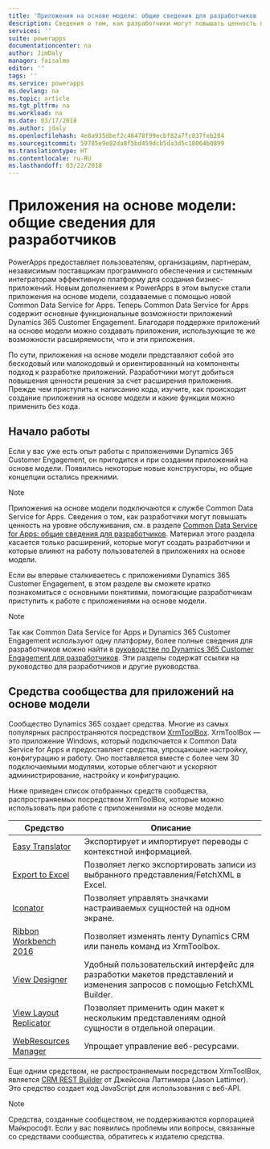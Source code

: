 ```yaml
---
title: 'Приложения на основе модели: общие сведения для разработчиков | Документы Майкрософт'
description: Сведения о том, как разработчики могут повышать ценность приложений на основе модели.
services: ''
suite: powerapps
documentationcenter: na
author: JimDaly
manager: faisalmo
editor: ''
tags: ''
ms.service: powerapps
ms.devlang: na
ms.topic: article
ms.tgt_pltfrm: na
ms.workload: na
ms.date: 03/17/2018
ms.author: jdaly
ms.openlocfilehash: 4e8a935dbef2c46478f99ecbf82a7fc837feb284
ms.sourcegitcommit: 59785e9e82da8f5bd459dcb5da3d5c18064b0899
ms.translationtype: HT
ms.contentlocale: ru-RU
ms.lasthandoff: 03/22/2018
---
```

# <a name="model-driven-apps-developer-overview"></a>Приложения на основе модели: общие сведения для разработчиков

PowerApps предоставляет пользователям, организациям, партнерам, независимым поставщикам программного обеспечения и системным интеграторам эффективную платформу для создания бизнес-приложений. Новым дополнением к PowerApps в этом выпуске стали приложения на основе модели, создаваемые с помощью новой Common Data Service for Apps. Теперь Common Data Service for Apps содержит основные функциональные возможности приложений Dynamics 365 Customer Engagement. Благодаря поддержке приложений на основе модели можно создавать приложения, использующие те же возможности расширяемости, что и эти приложения.

По сути, приложения на основе модели представляют собой это бескодовый или малокодовый и ориентированный на компоненты подход к разработке приложений. Разработчики могут добиться повышения ценности решения за счет расширения приложения. Прежде чем приступить к написанию кода, изучите, как происходит создание приложения на основе модели и какие функции можно применить без кода. 

## <a name="get-started"></a>Начало работы
Если у вас уже есть опыт работы с приложениями Dynamics 365 Customer Engagement, он пригодится и при создании приложений на основе модели. Появились некоторые новые конструкторы, но общие концепции остались прежними.

> [!NOTE]
> Приложения на основе модели подключаются к службе Common Data Service for Apps. Сведения о том, как разработчики могут повышать ценность на уровне обслуживания, см. в разделе [Common Data Service for Apps: общие сведения для разработчиков](../common-data-service/overview.md).
> Материал этого раздела касается только расширений, которые могут создать разработчики и которые влияют на работу пользователей в приложениях на основе модели. 

Если вы впервые сталкиваетесь с приложениями Dynamics 365 Customer Engagement, в этом разделе вы сможете кратко познакомиться с основными понятиями, помогающие разработчикам приступить к работе с приложениями на основе модели. 

> [!NOTE]
> Так как Common Data Service for Apps и Dynamics 365 Customer Engagement используют одну платформу, более полные сведения для разработчиков можно найти в [руководстве по Dynamics 365 Customer Engagement для разработчиков](/dynamics365/customer-engagement/developer/developer-guide). Эти разделы содержат ссылки на руководство для разработчиков и другие руководства.


## <a name="community-tools-for-model-driven-apps"></a>Средства сообщества для приложений на основе модели

Сообщество Dynamics 365 создает средства. Многие из самых популярных распространяются посредством [XrmToolBox](https://www.xrmtoolbox.com/). XrmToolBox — это приложение Windows, который подключается к Common Data Service for Apps и предоставляет средства, упрощающие настройку, конфигурацию и работу. Оно поставляется вместе с более чем 30 подключаемыми модулями, которые облегчают и ускоряют администрирование, настройку и конфигурацию.

Ниже приведен список отобранных средств сообщества, распространяемых посредством XrmToolBox, которые можно использовать при работе с приложениями на основе модели.

|Средство  |Описание  |
|---------|---------|
|[Easy Translator](https://www.xrmtoolbox.com/plugins/MsCrmTools.Translator/)|Экспортирует и импортирует переводы с контекстной информацией.|
|[Export to Excel](https://www.xrmtoolbox.com/plugins/Ryr.XrmToolBox.ExportToExcel/)|Позволяет легко экспортировать записи из выбранного представления/FetchXML в Excel.|
|[Iconator](https://www.xrmtoolbox.com/plugins/MscrmTools.Iconator/)|Позволяет управлять значками настраиваемых сущностей на одном экране.|
|[Ribbon Workbench 2016](https://www.xrmtoolbox.com/plugins/RibbonWorkbench2016/)|Позволяет изменять ленту Dynamics CRM или панель команд из XrmToolbox.|
|[View Designer](https://www.xrmtoolbox.com/plugins/Cinteros.XrmToolBox.ViewDesigner/)|Удобный пользовательский интерфейс для разработки макетов представлений и изменения запросов с помощью FetchXML Builder.|
|[View Layout Replicator](https://www.xrmtoolbox.com/plugins/MsCrmTools.ViewLayoutReplicator/)|Позволяет применить один макет к нескольким представлениям одной сущности в отдельной операции.|
|[WebResources Manager](https://www.xrmtoolbox.com/plugins/MsCrmTools.WebResourcesManager/)|Упрощает управление веб-ресурсами.|

Еще одним средством, не распространяемым посредством XrmToolBox, является [CRM REST Builder](https://github.com/jlattimer/CRMRESTBuilder) от Джейсона Латтимера (Jason Lattimer). Это средство создает код JavaScript для использования с веб-API.

> [!NOTE]
> Средства, созданные сообществом, не поддерживаются корпорацией Майкрософт. Если у вас появились проблемы или вопросы, связанные со средствами сообщества, обратитесь к издателю средства.




